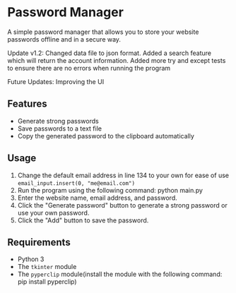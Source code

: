 # Password Manager

A simple password manager that allows you to store your website passwords offline and in a secure way.

Update v1.2: Changed data file to json format. Added a search feature which will return the account information. Added more try and except tests to ensure there are no errors when running the program

Future Updates: Improving the UI

## Features

- Generate strong passwords
- Save passwords to a text file
- Copy the generated password to the clipboard automatically

## Usage

1. Change the default email address in line 134 to your own for ease of use `email_input.insert(0, "me@email.com")`
2. Run the program using the following command: python main.py
3. Enter the website name, email address, and password.
4. Click the "Generate password" button to generate a strong password or use your own password.
5. Click the "Add" button to save the password.

## Requirements

- Python 3
- The `tkinter` module
- The `pyperclip` module(install the module with the following command: pip install pyperclip)

